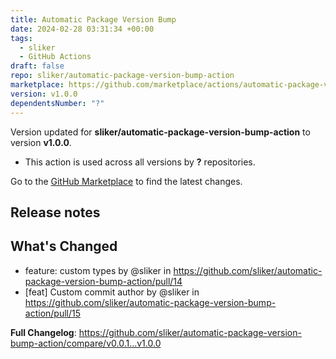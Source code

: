 ```yaml
---
title: Automatic Package Version Bump
date: 2024-02-28 03:31:34 +00:00
tags:
  - sliker
  - GitHub Actions
draft: false
repo: sliker/automatic-package-version-bump-action
marketplace: https://github.com/marketplace/actions/automatic-package-version-bump
version: v1.0.0
dependentsNumber: "?"
---
```



Version updated for **sliker/automatic-package-version-bump-action** to version **v1.0.0**.
- This action is used across all versions by **?** repositories.

Go to the [GitHub Marketplace](https://github.com/marketplace/actions/automatic-package-version-bump) to find the latest changes.

## Release notes

## What's Changed
* feature: custom types by @sliker in https://github.com/sliker/automatic-package-version-bump-action/pull/14
* [feat] Custom commit author by @sliker in https://github.com/sliker/automatic-package-version-bump-action/pull/15


**Full Changelog**: https://github.com/sliker/automatic-package-version-bump-action/compare/v0.0.1...v1.0.0
